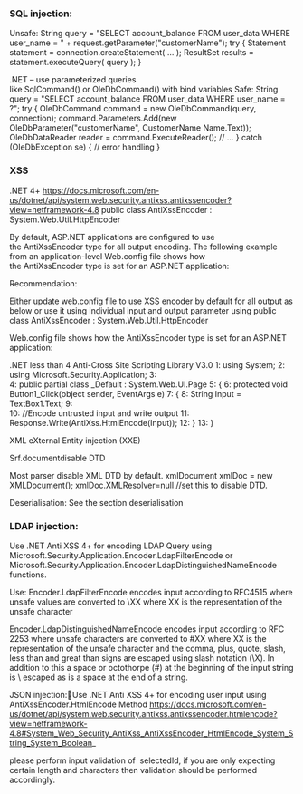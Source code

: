 ### SQL injection:
Unsafe:
String query = "SELECT account_balance FROM user_data WHERE user_name = " 
             + request.getParameter("customerName");
try {
    Statement statement = connection.createStatement( ... );
    ResultSet results = statement.executeQuery( query );
}

.NET – use parameterized queries like SqlCommand() or OleDbCommand() with bind variables
Safe: 
String query = "SELECT account_balance FROM user_data WHERE user_name = ?";
try {
  OleDbCommand command = new OleDbCommand(query, connection);
  command.Parameters.Add(new OleDbParameter("customerName", CustomerName Name.Text));
  OleDbDataReader reader = command.ExecuteReader();
  // …
} catch (OleDbException se) {
  // error handling
}



### XSS
.NET 4+
https://docs.microsoft.com/en-us/dotnet/api/system.web.security.antixss.antixssencoder?view=netframework-4.8
public class AntiXssEncoder : System.Web.Util.HttpEncoder

By default, ASP.NET applications are configured to use the AntiXssEncoder type for all output encoding.
The following example from an application-level Web.config file shows how the AntiXssEncoder type is set for an ASP.NET application:
<httpRuntime requestValidationMode="4.5" encoderType="System.Web.Security.AntiXss.AntiXssEncoder, System.Web, Version=4.0.0.0, Culture=neutral, PublicKeyToken=b03f5f7f11d50a3a"/>


Recommendation:

Either update web.config file to use XSS encoder by default for all output as below or use it using individual input and output parameter using public class AntiXssEncoder : System.Web.Util.HttpEncoder 

Web.config file shows how the AntiXssEncoder type is set for an ASP.NET application:
<httpRuntime requestValidationMode="4.5" encoderType="System.Web.Security.AntiXss.AntiXssEncoder, System.Web, Version=4.0.0.0, Culture=neutral, PublicKeyToken=b03f5f7f11d50a3a"/>


.NET less than 4
Anti-Cross Site Scripting Library V3.0
 1: using System; 
 2: using Microsoft.Security.Application; 
 3:  
 4: public partial class _Default : System.Web.UI.Page 
 5: { 
 6:     protected void Button1_Click(object sender, EventArgs e) 
 7:     { 
 8:     String Input = TextBox1.Text; 
 9:  
 10:     //Encode untrusted input and write output 
 11:     Response.Write(AntiXss.HtmlEncode(Input)); 
 12:     } 
 13: }

XML eXternal Entity injection (XXE)

Srf.documentdisable DTD

Most parser disable XML DTD by default. 
xmlDocument xmlDoc = new XMLDocument();
xmlDoc.XMLResolver=null //set this to disable DTD.


Deserialisation: See the section deserialisation 

### LDAP injection:
Use .NET Anti XSS 4+ for encoding LDAP Query using Microsoft.Security.Application.Encoder.LdapFilterEncode or Microsoft.Security.Application.Encoder.LdapDistinguishedNameEncode functions. 

Use: 
Encoder.LdapFilterEncode encodes input according to RFC4515 where unsafe values are converted to \XX where XX is the representation of the unsafe character

Encoder.LdapDistinguishedNameEncode encodes input according to RFC 2253 where unsafe characters are converted to #XX where XX is the representation of the unsafe character and the comma, plus, quote, slash, less than and great than signs are escaped using slash notation (\X). In addition to this a space or octothorpe (#) at the beginning of the input string is \ escaped as is a space at the end of a string.


JSON injection:Use .NET Anti XSS 4+ for encoding user input using AntiXssEncoder.HtmlEncode Method 
https://docs.microsoft.com/en-us/dotnet/api/system.web.security.antixss.antixssencoder.htmlencode?view=netframework-4.8#System_Web_Security_AntiXss_AntiXssEncoder_HtmlEncode_System_String_System_Boolean_


please perform input validation of  selectedId, if you are only expecting certain length and characters then validation should be performed accordingly.

